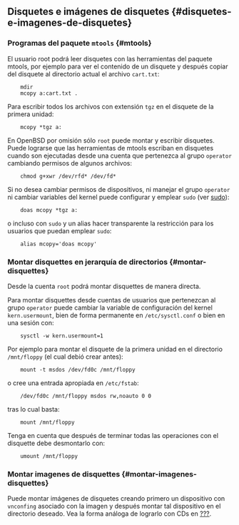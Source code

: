 Disquetes e imágenes de disquetes {#disquetes-e-imagenes-de-disquetes}
---------------------------------

### Programas del paquete `mtools` {#mtools}

El usuario root podrá leer disquetes con las herramientas del paquete
mtools, por ejemplo para ver el contenido de un disquete y después
copiar del disquete al directorio actual el archivo `cart.txt`:

        mdir
        mcopy a:cart.txt .  

Para escribir todos los archivos con extensión `tgz` en el disquete de
la primera unidad:

        mcopy *tgz a: 

En OpenBSD por omisión sólo `root` puede montar y escribir disquetes.
Puede lograrse que las herramientas de mtools escriban en disquetes
cuando son ejecutadas desde una cuenta que pertenezca al grupo
`operator` cambiando permisos de algunos archivos:

        chmod g+xwr /dev/rfd* /dev/fd*
            

Si no desea cambiar permisos de dispositivos, ni manejar el grupo
`operator` ni cambiar variables del kernel puede configurar y emplear
`sudo` (ver [sudo](#sudo)):

        doas mcopy *tgz a: 

o incluso con `sudo` y un alias hacer transparente la restricción para
los usuarios que puedan emplear `sudo`:

        alias mcopy='doas mcopy' 

### Montar disquettes en jerarquía de directorios {#montar-disquettes}

Desde la cuenta `root` podrá montar disquettes de manera directa.

Para montar disquettes desde cuentas de usuarios que pertenezcan al
grupo `operator` puede cambiar la variable de configuración del kernel
`kern.usermount`, bien de forma permanente en `/etc/sysctl.conf` o bien
en una sesión con:

        sysctl -w kern.usermount=1          
            

Por ejemplo para montar el disquete de la primera unidad en el
directorio `/mnt/floppy` (el cual debió crear antes):

        mount -t msdos /dev/fd0c /mnt/floppy 

o cree una entrada apropiada en `/etc/fstab`:

        /dev/fd0c /mnt/floppy msdos rw,noauto 0 0 

tras lo cual basta:

        mount /mnt/floppy 

Tenga en cuenta que después de terminar todas las operaciones con el
disquette debe desmontarlo con:

        umount /mnt/floppy
        

### Montar imagenes de disquettes {#montar-imagenes-disquettes}

Puede montar imágenes de disquetes creando primero un dispositivo con
`vnconfing` asociado con la imagen y después montar tal dispositivo en
el directorio deseado. Vea la forma análoga de lograrlo con CDs en
[???](#cd).
